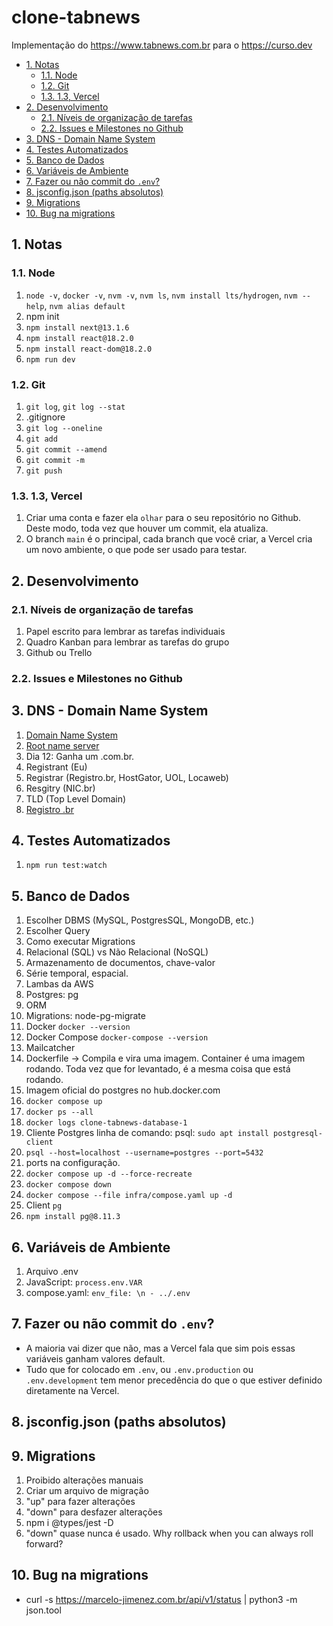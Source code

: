 # clone-tabnews <!-- omit in toc -->

Implementação do <https://www.tabnews.com.br> para o <https://curso.dev>

- [1. Notas](#1-notas)
  - [1.1. Node](#11-node)
  - [1.2. Git](#12-git)
  - [1.3. 1.3, Vercel](#13-13-vercel)
- [2. Desenvolvimento](#2-desenvolvimento)
  - [2.1. Níveis de organização de tarefas](#21-níveis-de-organização-de-tarefas)
  - [2.2. Issues e Milestones no Github](#22-issues-e-milestones-no-github)
- [3. DNS - Domain Name System](#3-dns---domain-name-system)
- [4. Testes Automatizados](#4-testes-automatizados)
- [5. Banco de Dados](#5-banco-de-dados)
- [6. Variáveis de Ambiente](#6-variáveis-de-ambiente)
- [7. Fazer ou não commit do `.env`?](#7-fazer-ou-não-commit-do-env)
- [8. jsconfig.json (paths absolutos)](#8-jsconfigjson-paths-absolutos)
- [9. Migrations](#9-migrations)
- [10. Bug na migrations](#10-bug-na-migrations)

## 1. Notas

### 1.1. Node

1. `node -v`, `docker -v`, `nvm -v`, `nvm ls`, `nvm install lts/hydrogen`, `nvm --help`, `nvm alias default`
2. npm init
3. `npm install next@13.1.6`
4. `npm install react@18.2.0`
5. `npm install react-dom@18.2.0`
6. `npm run dev`

### 1.2. Git

1. `git log`, `git log --stat`
2. .gitignore
3. `git log --oneline`
4. `git add`
5. `git commit --amend`
6. `git commit -m`
7. `git push`

### 1.3. 1.3, Vercel

1. Criar uma conta e fazer ela `olhar` para o seu repositório no Github. Deste modo, toda vez que houver um commit, ela atualiza.
2. O branch `main` é o principal, cada branch que você criar, a Vercel cria um novo ambiente, o que pode ser usado para testar.

## 2. Desenvolvimento

### 2.1. Níveis de organização de tarefas

1. Papel escrito para lembrar as tarefas individuais
2. Quadro Kanban para lembrar as tarefas do grupo
3. Github ou Trello

### 2.2. Issues e Milestones no Github

## 3. DNS - Domain Name System

1. [Domain Name System](https://en.wikipedia.org/wiki/Domain_Name_System)
2. [Root name server](https://en.wikipedia.org/wiki/Root_name_server)
3. Dia 12: Ganha um .com.br.
4. Registrant (Eu)
5. Registrar (Registro.br, HostGator, UOL, Locaweb)
6. Resgitry (NIC.br)
7. TLD (Top Level Domain)
8. [Registro .br](https://www.registro.br/)

## 4. Testes Automatizados

1. `npm run test:watch`

## 5. Banco de Dados

1. Escolher DBMS (MySQL, PostgresSQL, MongoDB, etc.)
2. Escolher Query
3. Como executar Migrations
4. Relacional (SQL) vs Não Relacional (NoSQL)
5. Armazenamento de documentos, chave-valor
6. Série temporal, espacial.
7. Lambas da AWS
8. Postgres: pg
9. ORM
10. Migrations: node-pg-migrate
11. Docker `docker --version`
12. Docker Compose `docker-compose --version`
13. Mailcatcher
14. Dockerfile -> Compila e vira uma imagem. Container é uma imagem rodando. Toda vez que for levantado, é a mesma coisa que está rodando.
15. Imagem oficial do postgres no hub.docker.com
16. `docker compose up`
17. `docker ps --all`
18. `docker logs clone-tabnews-database-1`
19. Cliente Postgres linha de comando: psql: `sudo apt install postgresql-client`
20. `psql --host=localhost --username=postgres --port=5432`
21. ports na configuração.
22. `docker compose up -d --force-recreate`
23. `docker compose down`
24. `docker compose --file infra/compose.yaml up -d`
25. Client `pg`
26. `npm install pg@8.11.3`

## 6. Variáveis de Ambiente

1. Arquivo .env
2. JavaScript: `process.env.VAR`
3. compose.yaml:     `env_file: \n - ../.env`

## 7. Fazer ou não commit do `.env`?

- A maioria vai dizer que não, mas a Vercel fala que sim pois essas variáveis ganham valores default.
- Tudo que for colocado em `.env`, ou `.env.production` ou `.env.development` tem menor precedência do que o que estiver definido diretamente na Vercel.

## 8. jsconfig.json (paths absolutos)

## 9. Migrations

1. Proibido alterações manuais
2. Criar um arquivo de migração
3. "up" para fazer alterações
4. "down" para desfazer alterações
5. npm i @types/jest -D
6. "down" quase nunca é usado. Why rollback when you can always roll forward?

## 10. Bug na migrations

- curl -s https://marcelo-jimenez.com.br/api/v1/status | python3 -m json.tool
